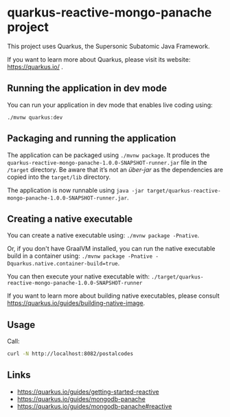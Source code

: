 # quarkus-reactive-mongo-panache project

This project uses Quarkus, the Supersonic Subatomic Java Framework.

If you want to learn more about Quarkus, please visit its website: https://quarkus.io/ .

## Running the application in dev mode

You can run your application in dev mode that enables live coding using:
```
./mvnw quarkus:dev
```

## Packaging and running the application

The application can be packaged using `./mvnw package`.
It produces the `quarkus-reactive-mongo-panache-1.0.0-SNAPSHOT-runner.jar` file in the `/target` directory.
Be aware that it’s not an _über-jar_ as the dependencies are copied into the `target/lib` directory.

The application is now runnable using `java -jar target/quarkus-reactive-mongo-panache-1.0.0-SNAPSHOT-runner.jar`.

## Creating a native executable

You can create a native executable using: `./mvnw package -Pnative`.

Or, if you don't have GraalVM installed, you can run the native executable build in a container using: `./mvnw package -Pnative -Dquarkus.native.container-build=true`.

You can then execute your native executable with: `./target/quarkus-reactive-mongo-panache-1.0.0-SNAPSHOT-runner`

If you want to learn more about building native executables, please consult https://quarkus.io/guides/building-native-image.

## Usage

Call:

```bash
curl -N http://localhost:8082/postalcodes
```

## Links

* https://quarkus.io/guides/getting-started-reactive
* https://quarkus.io/guides/mongodb-panache
* https://quarkus.io/guides/mongodb-panache#reactive
